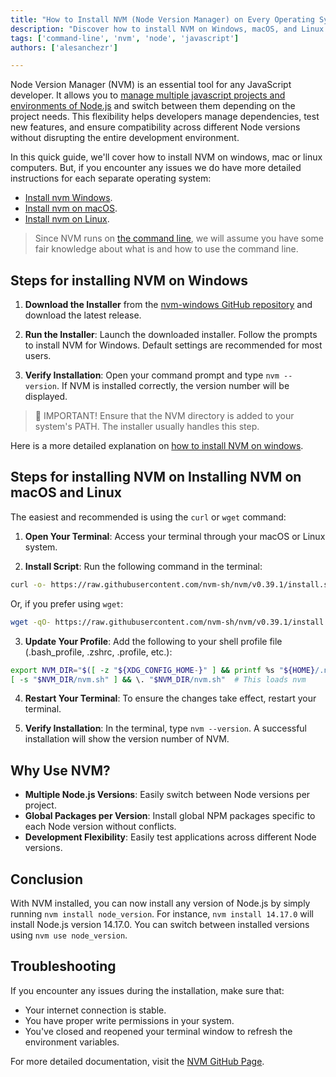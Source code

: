```yaml
---
title: "How to Install NVM (Node Version Manager) on Every Operating System"
description: "Discover how to install NVM on Windows, macOS, and Linux with our comprehensive guide. Manage multiple Node.js environments easily and switch between versions seamlessly."
tags: ['command-line', 'nvm', 'node', 'javascript']
authors: ['alesanchezr']

---
```


Node Version Manager (NVM) is an essential tool for any JavaScript developer. It allows you to [manage multiple javascript projects and environments of Node.js](https://4geeks.com/lesson/what-is-an-environment-in-programming) and switch between them depending on the project needs. This flexibility helps developers manage dependencies, test new features, and ensure compatibility across different Node versions without disrupting the entire development environment. 

In this quick guide, we'll cover how to install NVM on windows, mac or linux computers. But, if you encounter any issues we do have more detailed instructions for each separate operating system:

-  [Install nvm Windows](https://4geeks.com/how-to/nvm-install-windows).
-  [Install nvm on macOS](https://4geeks.com/how-to/install-node-nvm-mac-osx).
-  [Install nvm on Linux](https://4geeks.com/how-to/nvm-install-linux).

> Since NVM runs on [the command line](https://4geeks.com/technology/command-line), we will assume you have some fair knowledge about what is and how to use the command line.

## Steps for installing NVM on Windows

1. **Download the Installer** from the [nvm-windows GitHub repository](https://github.com/coreybutler/nvm-windows/releases) and download the latest release.

2. **Run the Installer**: Launch the downloaded installer. Follow the prompts to install NVM for Windows. Default settings are recommended for most users.

3. **Verify Installation**: Open your command prompt and type `nvm --version`. If NVM is installed correctly, the version number will be displayed.

> 🚨 IMPORTANT! Ensure that the NVM directory is added to your system's PATH. The installer usually handles this step.

Here is a more detailed explanation on [how to install NVM on windows](https://4geeks.com/how-to/nvm-install-windows).

## Steps for installing NVM on Installing NVM on macOS and Linux

The easiest and recommended is using the `curl` or `wget` command:

1. **Open Your Terminal**: Access your terminal through your macOS or Linux system.

2. **Install Script**: Run the following command in the terminal:

```bash
curl -o- https://raw.githubusercontent.com/nvm-sh/nvm/v0.39.1/install.sh | bash
```

Or, if you prefer using `wget`:

```bash
wget -qO- https://raw.githubusercontent.com/nvm-sh/nvm/v0.39.1/install.sh | bash
```

3. **Update Your Profile**: Add the following to your shell profile file (.bash_profile, .zshrc, .profile, etc.):
```bash
export NVM_DIR="$([ -z "${XDG_CONFIG_HOME-}" ] && printf %s "${HOME}/.nvm" || printf %s "${XDG_CONFIG_HOME}/nvm")"
[ -s "$NVM_DIR/nvm.sh" ] && \. "$NVM_DIR/nvm.sh"  # This loads nvm
```

4. **Restart Your Terminal**: To ensure the changes take effect, restart your terminal.

5. **Verify Installation**: In the terminal, type `nvm --version`. A successful installation will show the version number of NVM.

## Why Use NVM?

- **Multiple Node.js Versions**: Easily switch between Node versions per project.
- **Global Packages per Version**: Install global NPM packages specific to each Node version without conflicts.
- **Development Flexibility**: Easily test applications across different Node versions.

## Conclusion

With NVM installed, you can now install any version of Node.js by simply running `nvm install node_version`. For instance, `nvm install 14.17.0` will install Node.js version 14.17.0. You can switch between installed versions using `nvm use node_version`.

## Troubleshooting

If you encounter any issues during the installation, make sure that:
- Your internet connection is stable.
- You have proper write permissions in your system.
- You've closed and reopened your terminal window to refresh the environment variables.

For more detailed documentation, visit the [NVM GitHub Page](https://github.com/nvm-sh/nvm).
